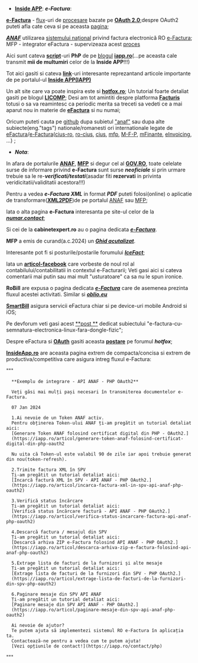  - [**Inside APP**](https://iapp.ro/): ***e-Factura***:
   
[**e-Factura**](https://mfinante.gov.ro/static/10/eFactura/PrezentareE-factura.pdf) - [flux](https://www.bitsoftware.eu/sbs-efactura/)-uri de [procesare](https://static.anaf.ro/static/10/Anaf/Informatii_R/API/Oauth_procedura_inregistrare_aplicatii_portal_ANAF.pdf) bazate pe [**OAuth 2.0**](https://iapp.ro/blog);despre OAuth2 puteti afla cate ceva si pe aceasta [pagina](https://stateful.com/blog/oauth-refresh-token-best-practices);

[***ANAF***](https://www.anaf.ro/anaf/internet/ANAF/despre_anaf/strategii_anaf/proiecte_digitalizare/e.factura) utilizarea [sistemului național](https://mfinante.gov.ro/static/10/Mfp/Licitatii/CSacp683632_01082023.docx) privind factura electronică RO  [e-Factura](https://mfinante.gov.ro/web/efactura/informatii-tehnice); MFP - integrator eFactura - supervizeaza acest  [proces ](https://mfinante.gov.ro/ro/web/efactura/prezentare)

Aici sunt cateva [**script**](https://github.com/stefanache/MFP-ANAF-RO/tree/main/php_scripts/iapp)-uri **PhP** de pe [blogul](https://iapp.ro/blog) [**iapp.ro**](https://iapp.ro/articol/exemplu-de-integrare-api-anaf-spv-php-oauth2)(...pe aceasta cale transmit **mii de multumiri** celor de la **Inside APP**!!!)

  Tot aici gasiti si cateva [**link**](https://github.com/stefanache/MFP-ANAF-RO/tree/main/php_scripts/iapp/Link_uri_IAPP)-uri interesante reprezantand articole importante de pe portalul-ul [**Inside APP(IAPP)**](https://iapp.ro)

Un alt site care va poate inspira este si [**hotfox.ro**](https://hotfox.ro/forum/viewtopic.php?t=7&start=80); Un tutorial foarte detaliat gasiti pe blogul [**LICOMP**](https://www.licomp.ro/efactura_tutor.aspx);
Desi am tot amintiti despre platforma [**Facturis**](https://facturis-online.ro/api-program-de-facturare-gestiune-online/modificarea-produselor.html) totusi o sa va reamintesc ca periodic merita sa treceti sa vedeti ce a mai aparut nou in materie de [**eFactura**](https://facturis-online.ro/e-factura/biblioteca-cu-informatii-oficiale-despre-formatul-xml-pentru-e-factura.html) si nu numai;

Oricum puteti cauta pe [github](https://static.anaf.ro/static/10/Anaf/Informatii_R/index_cult_v2.html) dupa subietul ["anaf"](https://github.com/topics/anaf) sau dupa alte subiecte(eng."tags") nationale/romanesti ori internationale legate de [eFactura](https://github.com/topics/efactura)/[e-Factura](https://github.com/topics/e-factura)([cius-ro](https://github.com/topics/cius-ro), [ro-cius](https://github.com/topics/ro-cius), [cius](https://github.com/topics/cius), [mfp](https://github.com/topics/mfp), [M-F-P](https://github.com/M-F-P), [mFinante](https://github.com/topics/mfinante), [eInvoicing](https://josemmo.github.io/einvoicing/reference/cius-ro/), ...) ;

 - ***Nota***:
   
In afara de portalurile [**ANAF**](https://www.anaf.ro/), [**MFP**](https://mfinante.gov.ro/)  si degur cel al [**GOV.RO**](https://data.gov.ro/dataset?q=e-Factura), toate celelate surse de informare privind **e-Factura** sunt surse ***neoficiale*** si prin urmare trebuie sa le re-***verificati/testati***(asadar fiti **rezervati** in privinta veridicitatii/validitatii acestora!!!)


Pentru a vedea ***e-Factura XML*** in format ***PDF*** puteti folosi(online) o aplicatie de transformare([**XML2PDF**](https://www.reddit.com/r/programare/comments/18q33w6/conversie_efactura_xml_in_format_pdf/))de pe portalul [ANAF](https://www.anaf.ro/uploadxml/) sau [MFP](https://mfinante.gov.ro/web/efactura/transformare-xml-in-pdf);

Iata o alta pagina **e-Factura** interesanta pe site-ul celor de la [***numar.contact***](https://numar.contact/e-factura-anaf-ghid-creare-cont-spv-incarcare-facturi-amenzi/);

Si cei de la **cabinetexpert.ro** au o pagina dedicata [***e-Factura***](https://www.cabinetexpert.ro/2022-08-11/intrebari-frecvente-si-raspunsuri-specifice-sistemului-ro-e-factura-material-oficial-anaf.html).

**MFP** a emis de curand(a.c.2024) un [***Ghid acutalizat***](https://mfinante.gov.ro/despre-minister/-/asset_publisher/uwgr/content/ghidul-e-factura.-ce-trebuie-s-c4-83-c8-99tie-contribuabilii-pentru-a-emite-c8-99i-prelua-facturi-electronice).

Interesante pot fi si posturile/postarile forumului [***IceFact***](https://icesoft.ro/forum//index.php?action=recent); 

Iata un [**articol-facebook**](https://www.facebook.com/story.php/?story_fbid=1306978283585340&id=100028195437191&paipv=0&eav=Afbt2pXedxd03Oekd19B0yn5eCZMuQu6FhyrOPfl7jL-AQlCek1HHt1n0wSLrS-qXYA&_rdr) care vorbeste de noul rol al contabilului/contabilitatii in contextul e-Facturarii; Veti gasi aici si cateva comentarii mai putin sau mai mult "usturatoare" ca sa nu le spun ironice.

**RoBill** are expusa o pagina dedicata [***e-Factura***](https://robill.ro/e-factura/?_gl=1*hitnsy*_up*MQ..&gclid=CjwKCAjw7-SvBhB6EiwAwYdCAaLbpNHgXKqR6mOqE8zFeiOGVpNaqo8zsdYay8R6t5-qsIjaHiFYnhoCoIYQAvD_BwE) care de asemenea prezinta fluxul acestei activitati. Similar si [***oblio.eu***](https://www.oblio.eu/?rnid=95&gad_source=1&gclid=CjwKCAjw7-SvBhB6EiwAwYdCAdavX58FF7A-XG-aDkHk5MskcZJW7JCalum9tyvaeYIJpkQPWiXZ2BoCqREQAvD_BwE)

[**SmartBill**](https://www.smartbill.ro/produse/facturare?campaignid=1425672889&adgroupid=56764126275&keyword=software%20factura&device=c&gad_source=1&gclid=CjwKCAjw7-SvBhB6EiwAwYdCAR3jvkvZx0aZ_IAJyipNevInPjoWRmqdwslvIsSbB0dtFj5nw_zTahoCfoAQAvD_BwE) asigura servicii eFactura chiar si pe device-uri mobile Android si iOS;

Pe devforum veti gasi acest [**post **](https://devforum.ro/t/e-factura-cu-semnatura-electronica-linux-fara-dongle-fizic/19392) dedicat subiectului "e-factura-cu-semnatura-electronica-linux-fara-dongle-fizic";

Despre eFactura si [**OAuth**](https://static.anaf.ro/static/10/Anaf/Informatii_R/API/Oauth_procedura_inregistrare_aplicatii_portal_ANAF.pdf) gasiti aceasta [**postare**](https://hotfox.ro/forum/viewtopic.php?t=7&start=100) pe forumul ***hotfox***;

[**InsideApp.ro**](https://iapp.ro/articol/exemplu-de-integrare-api-anaf-spv-php-oauth2) are aceasta pagina extrem de compacta/concisa si extrem de productiva/competitiva care asigura intreg fluxul e-Factura:

"""
      
      **Exemplu de integrare - API ANAF - PHP OAuth2**
      
      Veți găsi mai mulți pași necesari în transmiterea documentelor e-Factura.
   
      07 Jan 2024
      
      1.Ai nevoie de un Token ANAF activ.
      Pentru obținerea Token-ului ANAF ți-am pregătit un tutorial detaliat aici:
      [Generare Token ANAF folosind certificat digital din PHP - OAuth2.]
      (https://iapp.ro/articol/generare-token-anaf-folosind-certificat-digital-din-php-oauth2
   
      Nu uita că Token-ul este valabil 90 de zile iar apoi trebuie generat din nou(token-refresh).
   
      2.Trimite factura XML în SPV
      Ți-am pregătit un tutorial detaliat aici:
      [Încarcă factură XML în SPV - API ANAF - PHP OAuth2.]
      (https://iapp.ro/articol/incarca-factura-xml-in-spv-api-anaf-php-oauth2)
   
      3.Verifică status încărcare
      Ți-am pregătit un tutorial detaliat aici:
      [Verifică status încărcare factură - API ANAF - PHP OAuth2.]
      (https://iapp.ro/articol/verifica-status-incarcare-factura-api-anaf-php-oauth2)
   
      4.Descarcă factura / mesajul din SPV
      Ți-am pregătit un tutorial detaliat aici:
      [Descarcă arhiva ZIP e-Factura folosind API ANAF - PHP OAuth2.]
      (https://iapp.ro/articol/descarca-arhiva-zip-e-factura-folosind-api-anaf-php-oauth2)
   
      5.Extrage lista de facturi de la furnizori și alte mesaje
      Ți-am pregătit un tutorial detaliat aici:
      [Extrage lista de facturi de la furnizori din SPV - PHP OAuth2.]
      (https://iapp.ro/articol/extrage-lista-de-facturi-de-la-furnizori-din-spv-php-oauth2)
   
      6.Paginare mesaje din SPV API ANAF
      Ți-am pregătit un tutorial detaliat aici:
      [Paginare mesaje din SPV API ANAF - PHP OAuth2.]
      (https://iapp.ro/articol/paginare-mesaje-din-spv-api-anaf-php-oauth2)
   
      Ai nevoie de ajutor?
      Te putem ajuta să implementezi sistemul RO e-Factura în aplicația ta.
      Contactează-ne pentru a vedea cum te putem ajuta!
      [Vezi opțiunile de contact!](https://iapp.ro/contact/php)
      
"""





